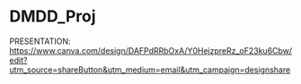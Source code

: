 # DMDD_Proj
 
 PRESENTATION: 
<A HREF="https://www.canva.com/design/DAFPdRRbOxA/Y0HejzpreRz_oF23ku6Cbw/edit?utm_source=shareButton&utm_medium=email&utm_campaign=designshare">
https://www.canva.com/design/DAFPdRRbOxA/Y0HejzpreRz_oF23ku6Cbw/edit?utm_source=shareButton&utm_medium=email&utm_campaign=designshare
</A>
